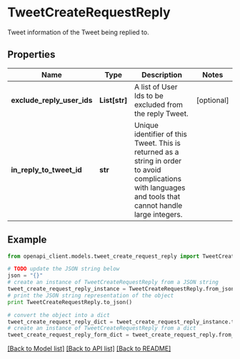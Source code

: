 # TweetCreateRequestReply

Tweet information of the Tweet being replied to.

## Properties
Name | Type | Description | Notes
------------ | ------------- | ------------- | -------------
**exclude_reply_user_ids** | **List[str]** | A list of User Ids to be excluded from the reply Tweet. | [optional] 
**in_reply_to_tweet_id** | **str** | Unique identifier of this Tweet. This is returned as a string in order to avoid complications with languages and tools that cannot handle large integers. | 

## Example

```python
from openapi_client.models.tweet_create_request_reply import TweetCreateRequestReply

# TODO update the JSON string below
json = "{}"
# create an instance of TweetCreateRequestReply from a JSON string
tweet_create_request_reply_instance = TweetCreateRequestReply.from_json(json)
# print the JSON string representation of the object
print TweetCreateRequestReply.to_json()

# convert the object into a dict
tweet_create_request_reply_dict = tweet_create_request_reply_instance.to_dict()
# create an instance of TweetCreateRequestReply from a dict
tweet_create_request_reply_form_dict = tweet_create_request_reply.from_dict(tweet_create_request_reply_dict)
```
[[Back to Model list]](../README.md#documentation-for-models) [[Back to API list]](../README.md#documentation-for-api-endpoints) [[Back to README]](../README.md)


